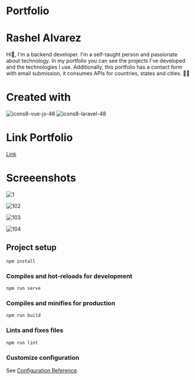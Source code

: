 
<h1> Portfolio </h1>

<h1>Rashel Alvarez</h1>

<p>Hi👋, I'm a backend developer. I'm a self-taught person and passionate about technology. In my portfolio you can see the projects I've developed and the technologies I use. Additionally, this portfolio has a contact form with email submission, it consumes APIs for countries, states and cities. 👩‍💻</p>

<h1>Created with</h1>


![icons8-vue-js-48](https://github.com/RashelAlvarez/portafolio/assets/49957146/b4e22e69-c4f9-499d-a3b9-4931e56012fa)
![icons8-laravel-48](https://github.com/RashelAlvarez/portafolio/assets/49957146/467c1719-719b-4f5d-a874-fdb924554715)

<h1>Link Portfolio</h1>
<a href="https://portafolio-rashelalvarez.vercel.app/" target="_blank" >Link</a>

<h1>Screeenshots</h1>


![1](https://github.com/RashelAlvarez/portafolio/assets/49957146/bc692271-0a78-4a95-a809-8fe72c761bf3)

![102](https://github.com/RashelAlvarez/portafolio/assets/49957146/70000fac-6b2b-4ce6-9393-510a436dcf02)

![103](https://github.com/RashelAlvarez/portafolio/assets/49957146/8a520bd9-b3af-402a-8688-072cc7475410)

![104](https://github.com/RashelAlvarez/portafolio/assets/49957146/d154c1d9-2f6e-4374-992b-01e5ae0a5c9c)

## Project setup

```
npm install
```

### Compiles and hot-reloads for development
```
npm run serve
```

### Compiles and minifies for production
```
npm run build
```

### Lints and fixes files
```
npm run lint
```

### Customize configuration
See [Configuration Reference](https://cli.vuejs.org/config/).
